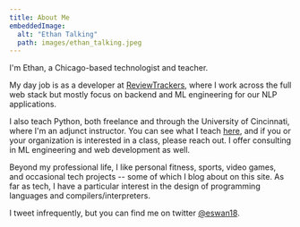 ```yaml
---
title: About Me
embeddedImage:
  alt: "Ethan Talking"
  path: images/ethan_talking.jpeg
---
```


I'm Ethan, a Chicago-based technologist and teacher.

My day job is as a developer at [ReviewTrackers](https://www.reviewtrackers.com), where I work across the full web stack but mostly focus on backend and ML engineering for our NLP applications.

I also teach Python, both freelance and through the University of Cincinnati, where I'm an adjunct instructor.
You can see what I teach [here](/teaching), and if you or your organization is interested in a class, please reach out.
I offer consulting in ML engineering and web development as well.

Beyond my professional life, I like personal fitness, sports, video games, and occasional tech projects -- some of which I blog about on this site.
As far as tech, I have a particular interest in the design of programming languages and compilers/interpreters.

I tweet infrequently, but you can find me on twitter [@eswan18](https://twitter.com/eswan18).
